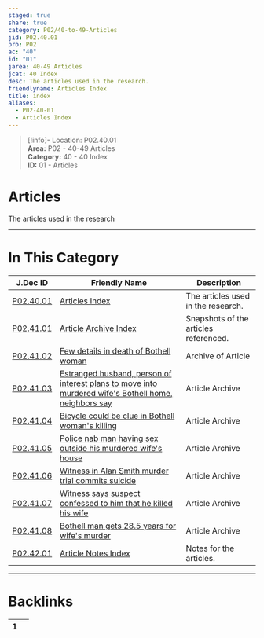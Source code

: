 ```yaml
---  
staged: true  
share: true  
category: P02/40-to-49-Articles  
jid: P02.40.01  
pro: P02  
ac: "40"  
id: "01"  
jarea: 40-49 Articles  
jcat: 40 Index  
desc: The articles used in the research.  
friendlyname: Articles Index  
title: index  
aliases:  
  - P02-40-01  
  - Articles Index  
---  
```

  
>[!info]- Location: P02.40.01  
>**Area:** P02 - 40-49 Articles  
>**Category:** 40 - 40 Index  
>**ID:** 01 - Articles  
  
# Articles  
  
The articles used in the research  
  
  
  
---  
# In This Category  
  
| J.Dec ID                                                                                                                                                                                                   | Friendly Name                                                                                                                                                                                                                                                                                         | Description                           |  
| ---------------------------------------------------------------------------------------------------------------------------------------------------------------------------------------------------------- | ----------------------------------------------------------------------------------------------------------------------------------------------------------------------------------------------------------------------------------------------------------------------------------------------------- | ------------------------------------- |  
| [P02.40.01](index.md)                                                                                                                                   | [Articles Index](index.md)                                                                                                                                                                                                                         | The articles used in the research.    |  
| [P02.41.01](./41-Article-Archive/index.md)                                                                                                                | [Article Archive Index](./41-Article-Archive/index.md)                                                                                                                                                                                               | Snapshots of the articles referenced. |  
| [P02.41.02](./41-Article-Archive/02-2013_02_14---Few-details-in-death-of-Bothell-woman.md)                                                                | [Few details in death of Bothell woman](./41-Article-Archive/02-2013_02_14---Few-details-in-death-of-Bothell-woman.md)                                                                                                                               | Archive of Article                    |  
| [P02.41.03](./41-Article-Archive/03-2013_04_22---Estranged-husband_-person-of-interest-plans-to-move-into-murdered-wife%E2%80%99s-Bothell-home_-neighbors-say.md) | [Estranged husband, person of interest plans to move into murdered wife's Bothell home, neighbors say](./41-Article-Archive/03-2013_04_22---Estranged-husband_-person-of-interest-plans-to-move-into-murdered-wife%E2%80%99s-Bothell-home_-neighbors-say.md) | Article Archive                       |  
| [P02.41.04](./41-Article-Archive/04-2013_05_06---Bicycle-could-be-clue-in-Bothell-woman%E2%80%99s-killing.md)                                                     | [Bicycle could be clue in Bothell woman's killing](./41-Article-Archive/04-2013_05_06---Bicycle-could-be-clue-in-Bothell-woman%E2%80%99s-killing.md)                                                                                                         | Article Archive                       |  
| [P02.41.05](./41-Article-Archive/05-2013_06_20---Police-nab-man-having-sex-outside-his-murdered-wife_s-house.md)                                          | [Police nab man having sex outside his murdered wife's house](./41-Article-Archive/05-2013_06_20---Police-nab-man-having-sex-outside-his-murdered-wife_s-house.md)                                                                                   | Article Archive                       |  
| [P02.41.06](./41-Article-Archive/06-2014_04_10---Witness-in-Alan-Smith-murder-trial-commits-suicide.md)                                                   | [Witness in Alan Smith murder trial commits suicide](./41-Article-Archive/06-2014_04_10---Witness-in-Alan-Smith-murder-trial-commits-suicide.md)                                                                                                     | Article Archive                       |  
| [P02.41.07](./41-Article-Archive/07-2015_01_28---Witness-says-suspect-confessed-to-him-that-he-killed-his-wife.md)                                        | [Witness says suspect confessed to him that he killed his wife](./41-Article-Archive/07-2015_01_28---Witness-says-suspect-confessed-to-him-that-he-killed-his-wife.md)                                                                               | Article Archive                       |  
| [P02.41.08](./41-Article-Archive/08-2015_03_05---Bothell-man-gets-28_5-years-for-wife%E2%80%99s-murder.md)                                                        | [Bothell man gets 28.5 years for wife's murder](./41-Article-Archive/08-2015_03_05---Bothell-man-gets-28_5-years-for-wife%E2%80%99s-murder.md)                                                                                                               | Article Archive                       |  
| [P02.42.01](./42-Article-Notes/index.md)                                                                                                                  | [Article Notes Index](./42-Article-Notes/index.md)                                                                                                                                                                                                   | Notes for the articles.               |  
  
  
---  
# Backlinks  
<div><table class="dataview table-view-table"><thead class="table-view-thead"><tr class="table-view-tr-header"><th class="table-view-th"><span></span><span class="dataview small-text">1</span></th><th class="table-view-th"><span></span></th></tr></thead><tbody class="table-view-tbody"></tbody></table></div>